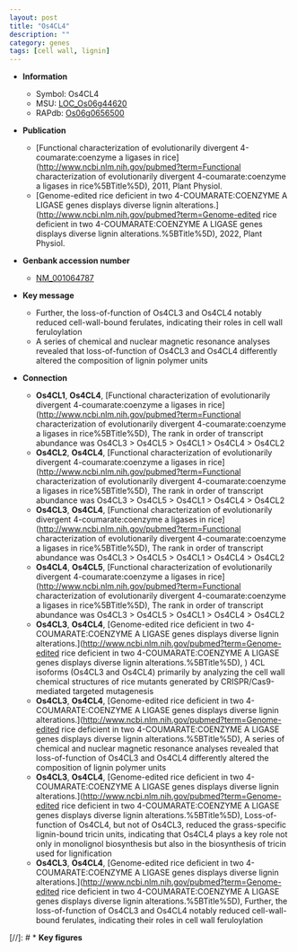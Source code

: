 ```yaml
---
layout: post
title: "Os4CL4"
description: ""
category: genes
tags: [cell wall, lignin]
---
```


* **Information**  
    + Symbol: Os4CL4  
    + MSU: [LOC_Os06g44620](http://rice.uga.edu/cgi-bin/ORF_infopage.cgi?orf=LOC_Os06g44620)  
    + RAPdb: [Os06g0656500](https://rapdb.dna.affrc.go.jp/locus/?name=Os06g0656500)  

* **Publication**  
    + [Functional characterization of evolutionarily divergent 4-coumarate:coenzyme a ligases in rice](http://www.ncbi.nlm.nih.gov/pubmed?term=Functional characterization of evolutionarily divergent 4-coumarate:coenzyme a ligases in rice%5BTitle%5D), 2011, Plant Physiol.
    + [Genome-edited rice deficient in two 4-COUMARATE:COENZYME A LIGASE genes displays diverse lignin alterations.](http://www.ncbi.nlm.nih.gov/pubmed?term=Genome-edited rice deficient in two 4-COUMARATE:COENZYME A LIGASE genes displays diverse lignin alterations.%5BTitle%5D), 2022, Plant Physiol.

* **Genbank accession number**  
    + [NM_001064787](http://www.ncbi.nlm.nih.gov/nuccore/NM_001064787)

* **Key message**  
    + Further, the loss-of-function of Os4CL3 and Os4CL4 notably reduced cell-wall-bound ferulates, indicating their roles in cell wall feruloylation
    + A series of chemical and nuclear magnetic resonance analyses revealed that loss-of-function of Os4CL3 and Os4CL4 differently altered the composition of lignin polymer units

* **Connection**  
    + __Os4CL1__, __Os4CL4__, [Functional characterization of evolutionarily divergent 4-coumarate:coenzyme a ligases in rice](http://www.ncbi.nlm.nih.gov/pubmed?term=Functional characterization of evolutionarily divergent 4-coumarate:coenzyme a ligases in rice%5BTitle%5D), The rank in order of transcript abundance was Os4CL3 > Os4CL5 > Os4CL1 > Os4CL4 > Os4CL2
    + __Os4CL2__, __Os4CL4__, [Functional characterization of evolutionarily divergent 4-coumarate:coenzyme a ligases in rice](http://www.ncbi.nlm.nih.gov/pubmed?term=Functional characterization of evolutionarily divergent 4-coumarate:coenzyme a ligases in rice%5BTitle%5D), The rank in order of transcript abundance was Os4CL3 > Os4CL5 > Os4CL1 > Os4CL4 > Os4CL2
    + __Os4CL3__, __Os4CL4__, [Functional characterization of evolutionarily divergent 4-coumarate:coenzyme a ligases in rice](http://www.ncbi.nlm.nih.gov/pubmed?term=Functional characterization of evolutionarily divergent 4-coumarate:coenzyme a ligases in rice%5BTitle%5D), The rank in order of transcript abundance was Os4CL3 > Os4CL5 > Os4CL1 > Os4CL4 > Os4CL2
    + __Os4CL4__, __Os4CL5__, [Functional characterization of evolutionarily divergent 4-coumarate:coenzyme a ligases in rice](http://www.ncbi.nlm.nih.gov/pubmed?term=Functional characterization of evolutionarily divergent 4-coumarate:coenzyme a ligases in rice%5BTitle%5D), The rank in order of transcript abundance was Os4CL3 > Os4CL5 > Os4CL1 > Os4CL4 > Os4CL2
    + __Os4CL3__, __Os4CL4__, [Genome-edited rice deficient in two 4-COUMARATE:COENZYME A LIGASE genes displays diverse lignin alterations.](http://www.ncbi.nlm.nih.gov/pubmed?term=Genome-edited rice deficient in two 4-COUMARATE:COENZYME A LIGASE genes displays diverse lignin alterations.%5BTitle%5D), ) 4CL isoforms (Os4CL3 and Os4CL4) primarily by analyzing the cell wall chemical structures of rice mutants generated by CRISPR/Cas9-mediated targeted mutagenesis
    + __Os4CL3__, __Os4CL4__, [Genome-edited rice deficient in two 4-COUMARATE:COENZYME A LIGASE genes displays diverse lignin alterations.](http://www.ncbi.nlm.nih.gov/pubmed?term=Genome-edited rice deficient in two 4-COUMARATE:COENZYME A LIGASE genes displays diverse lignin alterations.%5BTitle%5D),  A series of chemical and nuclear magnetic resonance analyses revealed that loss-of-function of Os4CL3 and Os4CL4 differently altered the composition of lignin polymer units
    + __Os4CL3__, __Os4CL4__, [Genome-edited rice deficient in two 4-COUMARATE:COENZYME A LIGASE genes displays diverse lignin alterations.](http://www.ncbi.nlm.nih.gov/pubmed?term=Genome-edited rice deficient in two 4-COUMARATE:COENZYME A LIGASE genes displays diverse lignin alterations.%5BTitle%5D),  Loss-of-function of Os4CL4, but not of Os4CL3, reduced the grass-specific lignin-bound tricin units, indicating that Os4CL4 plays a key role not only in monolignol biosynthesis but also in the biosynthesis of tricin used for lignification
    + __Os4CL3__, __Os4CL4__, [Genome-edited rice deficient in two 4-COUMARATE:COENZYME A LIGASE genes displays diverse lignin alterations.](http://www.ncbi.nlm.nih.gov/pubmed?term=Genome-edited rice deficient in two 4-COUMARATE:COENZYME A LIGASE genes displays diverse lignin alterations.%5BTitle%5D),  Further, the loss-of-function of Os4CL3 and Os4CL4 notably reduced cell-wall-bound ferulates, indicating their roles in cell wall feruloylation

[//]: # * **Key figures**  


